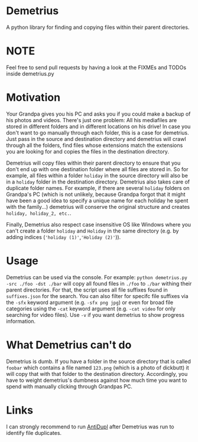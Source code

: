 # Demetrius
A python library for finding and copying files within their parent directories.

# NOTE
Feel free to send pull requests by having a look at the FIXMEs and TODOs inside demetrius.py

# Motivation
Your Grandpa gives you his PC and asks you if you could make a backup of his photos and videos. There's just one problem: All his mediafiles are stored in different folders and in different locations on his drive! In case you don't want to go manually through each folder, this is a case for demetrius. Just pass in the source and destination directory and demetrius will crawl through all the folders, find files whose extensions match the extensions you are looking for and copies the files in the destination directory. 

Demetrius will copy files within their parent directory to ensure that you don't end up with one destination folder where all files are stored in. So for example, all files within a folder `holiday` in the source directory will also be in a `holiday` folder  in the destination directory. Demetrius also takes care of duplicate folder names. For example, if there are several `holiday` folders on Grandpa's PC (which is not unlikely, because Grandpa forgot that it might have been a good idea to specify a unique name for each holiday he spent with the family...) demetrius will conserve the original structure and creates `holiday, holiday_2, etc.`. 

Finally, Demetrius also respect case insensitive OS like Windows where you can't create a folder `holiday` and `Holiday` in the same directory (e.g. by adding indices (`'holiday (1)'`,`'Holiday (2)'`)).

# Usage
Demetrius can be used via the console. For example:
```python demetrius.py -src ./foo -dst ./bar``` will copy all found files in `./foo` to `./bar` withing their parent directories. For that, the script uses all file suffixes found in `suffixes.json` for the search. You can also filter for specifc  file suffixes via the `-sfx` keyword argument (e.g. `-sfx png jpg`) or even for broad file categories using the `-cat` keyword argument (e.g. `-cat video` for only searching for video files). Use `-v` if you want demetrius to show progress information.

# What Demetrius can't do
Demetrius is dumb. If you have a folder in the source directory that is called `foobar` which contains a file named `123.png` (which is a photo of dickbutt) it will copy that with that folder to the destination directory. Accordingly, you have to weight demetrius's dumbness against how much time you want to spend with manually clicking through Grandpas PC. 
# Links
I can strongly recommend to run [AntiDupl](https://github.com/ermig1979/AntiDupl) after Demetrius was run to identify file duplicates.